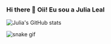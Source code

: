 ### Hi there 👋 Oii! Eu sou a Julia Leal

![Julia's GitHub stats](https://github-readme-stats.vercel.app/api?username=devJuliaLeal&show_icons=true&theme=)


           
          

          
          




![snake gif](https://github.com/devJuliaLeal/devJuliaLeal/blob/output/github-contribution-grid-snake.svg)
